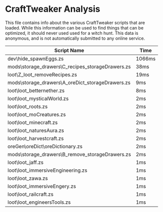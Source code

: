 # CraftTweaker Analysis

This file contains info about the various CraftTweaker scripts that are loaded.
While this information can be used to find things that can be optimized, it
should never used used for a witch hunt. This data is anonymous, and is not
automatically submitted to any online service.

| Script Name                                      | Time   |
|--------------------------------------------------|--------|
| dev\hide_spawnEggs.zs                            | 1066ms |
| mods\storage_drawers\C_recipes_storageDrawers.zs | 38ms   |
| loot\Z_loot_removeRecipes.zs                     | 19ms   |
| mods\storage_drawers\A_oreDict_storageDrawers.zs | 9ms    |
| loot\loot_betternether.zs                        | 8ms    |
| loot\loot_mysticalWorld.zs                       | 2ms    |
| loot\loot_roots.zs                               | 2ms    |
| loot\loot_moCreatures.zs                         | 2ms    |
| loot\loot_minecraft.zs                           | 2ms    |
| loot\loot_naturesAura.zs                         | 2ms    |
| loot\loot_harvestcraft.zs                        | 2ms    |
| oreGen\oreDict\oreDictionary.zs                  | 2ms    |
| mods\storage_drawers\B_remove_storageDrawers.zs  | 2ms    |
| loot\loot_jaff.zs                                | 1ms    |
| loot\loot_immersiveEngineering.zs                | 1ms    |
| loot\loot_zawa.zs                                | 1ms    |
| loot\loot_immersiveEngery.zs                     | 1ms    |
| loot\loot_railcraft.zs                           | 1ms    |
| loot\loot_engineersTools.zs                      | 1ms    |
